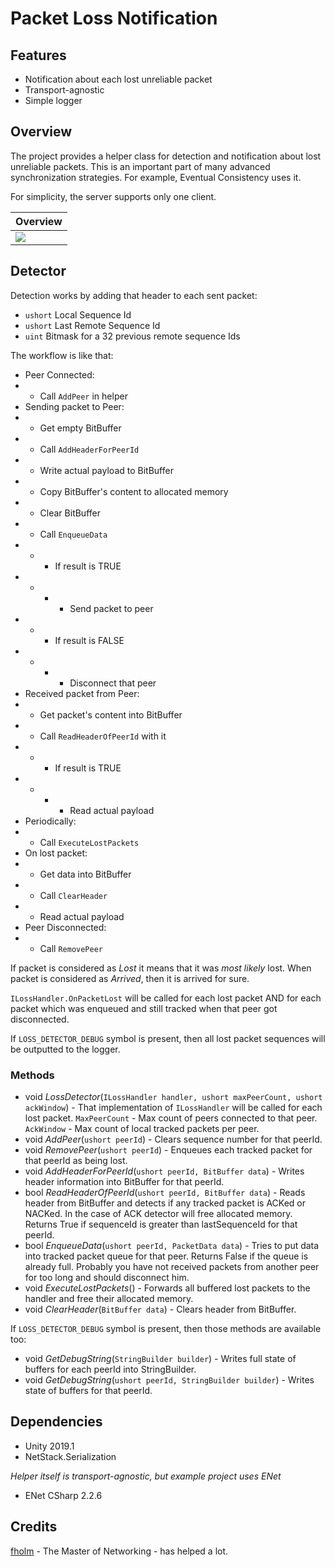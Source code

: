 

# Packet Loss Notification

## Features
- Notification about each lost unreliable packet
- Transport-agnostic
- Simple logger

## Overview
The project provides a helper class for detection and notification about lost unreliable packets. This is an important part of many advanced synchronization strategies. For example, Eventual Consistency uses it.

For simplicity, the server supports only one client.

| Overview  |  
|--|
| [![][preview1]](https://www.youtube.com/watch?v=bYH0_b6mEjY) |

## Detector

Detection works by adding that header to each sent packet:
- `ushort` Local Sequence Id
- `ushort` Last Remote Sequence Id
- `uint` Bitmask for a 32  previous remote sequence Ids

The workflow is like that:
- Peer Connected:
- -  Call `AddPeer` in helper
- Sending packet to Peer:
- - Get empty BitBuffer
- - Call `AddHeaderForPeerId`
- - Write actual payload to BitBuffer
- - Copy BitBuffer's content to allocated memory 
- - Clear BitBuffer
- - Call `EnqueueData`
- - - If result is TRUE
- - - - Send packet to peer
- - - If result is FALSE
- - - - Disconnect that peer
- Received packet from Peer:
- - Get packet's content into BitBuffer
- - Call `ReadHeaderOfPeerId` with it
- - - If result is TRUE
- - - - Read actual payload
- Periodically:
- - Call `ExecuteLostPackets`
- On lost packet:
- - Get data into BitBuffer
- - Call `ClearHeader`
- - Read actual payload
- Peer Disconnected:
- - Call `RemovePeer`

If packet is considered as *Lost* it means that it was *most likely* lost. When packet is considered as *Arrived*, then it is arrived for sure.

`ILossHandler.OnPacketLost` will be called for each lost packet AND for each packet which was enqueued and still tracked when that peer got disconnected.

If `LOSS_DETECTOR_DEBUG` symbol is present, then all lost packet sequences will be outputted to the logger.

### Methods

- void *LossDetector*(`ILossHandler handler, ushort maxPeerCount, ushort ackWindow`) - That implementation of `ILossHandler` will be called for each lost packet. `MaxPeerCount` - Max count of peers connected to that peer. `AckWindow` - Max count of local tracked packets per peer.
- void *AddPeer*(`ushort peerId`) - Clears sequence number for that peerId.
- void *RemovePeer*(`ushort peerId`) - Enqueues each tracked packet for that peerId as being lost. 
- void *AddHeaderForPeerId*(`ushort peerId, BitBuffer data`) - Writes header information into BitBuffer for that peerId.
- bool *ReadHeaderOfPeerId*(`ushort peerId, BitBuffer data`) - Reads header from BitBuffer and detects if any tracked packet is ACKed or NACKed. In the case of ACK detector will free allocated memory. Returns True if sequenceId is greater than lastSequenceId for that peerId.
- bool *EnqueueData*(`ushort peerId, PacketData data`) - Tries to put data into tracked packet queue for that peer. Returns False if the queue is already full. Probably you have not received packets from another peer for too long and should disconnect him.
- void *ExecuteLostPackets*() - Forwards all buffered lost packets to the handler and free their allocated memory. 
- void *ClearHeader*(`BitBuffer data`) - Clears header from BitBuffer.

If `LOSS_DETECTOR_DEBUG` symbol is present, then those methods are available too:
- void *GetDebugString*(`StringBuilder builder`) - Writes full state of buffers for each peerId into StringBuilder.
- void *GetDebugString*(`ushort peerId, StringBuilder builder`) - Writes state of buffers for that peerId.

## Dependencies
- Unity 2019.1
- NetStack.Serialization

*Helper itself is transport-agnostic, but example project uses ENet*
- ENet CSharp 2.2.6 

## Credits
[fholm](https://github.com/fholm) - The Master of Networking - has helped a lot.

[preview1]: https://i.imgur.com/7wiz68P.png
